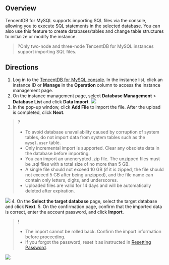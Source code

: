 ## Overview
TencentDB for MySQL supports importing SQL files via the console, allowing you to execute SQL statements in the selected database. You can also use this feature to create databases/tables and change table structures to initialize or modify the instance.
>?Only two-node and three-node TencentDB for MySQL instances support importing SQL files.

## Directions
1. Log in to the [TencentDB for MySQL console](https://console.cloud.tencent.com/cdb). In the instance list, click an instance ID or **Manage** in the **Operation** column to access the instance management page.
2. On the instance management page, select **Database Management** > **Database List** and click **Data Import**.
![](https://qcloudimg.tencent-cloud.cn/raw/eb01b7c4ff2ad548955f54d0a17971e7.png)
3. In the pop-up window, click **Add File** to import the file. After the upload is completed, click **Next**.
>?
>- To avoid database unavailability caused by corruption of system tables, do not import data from system tables such as the `mysql.user` table. 
>- Only incremental import is supported. Clear any obsolete data in the database before importing.
>- You can import an unencrypted .zip file. The unzipped files must be .sql files with a total size of no more than 5 GB.
>- A single file should not exceed 10 GB (if it is zipped, the file should not exceed 5 GB after being unzipped), and the file name can contain only letters, digits, and underscores.
>- Uploaded files are valid for 14 days and will be automatically deleted after expiration.
>
![](https://main.qcloudimg.com/raw/fd6c70707a8722ca64a87f71978e2a2a.png)
4. On the **Select the target database** page, select the target database and click **Next**.
5. On the confirmation page, confirm that the imported data is correct, enter the account password, and click **Import**.
>!
>- The import cannot be rolled back. Confirm the import information before proceeding.
>- If you forgot the password, reset it as instructed in [Resetting Password](https://www.tencentcloud.com/document/product/236/31901).
> 
![](https://main.qcloudimg.com/raw/e21ccbe6c1f0a95cd46b4387fea1fab1.png)

